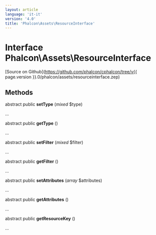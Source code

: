 ```yaml
---
layout: article
language: 'it-it'
version: '4.0'
title: 'Phalcon\Assets\ResourceInterface'
---
```

# Interface **Phalcon\Assets\ResourceInterface**

[Source on Github](https://github.com/phalcon/cphalcon/tree/v{{ page.version }}.0/phalcon/assets/resourceinterface.zep)

## Methods

abstract public **setType** (*mixed* $type)

...

abstract public **getType** ()

...

abstract public **setFilter** (*mixed* $filter)

...

abstract public **getFilter** ()

...

abstract public **setAttributes** (*array* $attributes)

...

abstract public **getAttributes** ()

...

abstract public **getResourceKey** ()

...